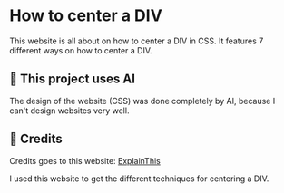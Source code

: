# How to center a DIV

This website is all about on how to center a DIV in CSS.
It features 7 different ways on how to center a DIV.

## 🤖 This project uses AI

The design of the website (CSS) was done completely by AI, because I can't design websites very well.

## 📜 Credits

Credits goes to this website: [ExplainThis](https://www.explainthis.io/en/swe/css-center)

I used this website to get the different techniques for centering a DIV.

